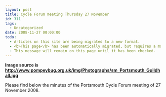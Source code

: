 ```yaml
---
layout: post
title: Cycle Forum meeting Thursday 27 November
id: 311
tags:
  - Uncategorized
date: 2008-11-27 00:00:00
todo:
  - Articles on this site are being migrated to a new format.
  - <b>This page</b> has been automatically migrated, but requires a manual check-&amp;-tune to ensure the format and links all work as expected.
  - This message will remain on this page until it has been checked.
---
```


**Image source is http://www.pompeybug.org.uk/img/Photographs/sm_Portsmouth_Guildhall.jpg**

Please find below the minutes of the Portsmouth Cycle Forum meeting of 27 November 2008.